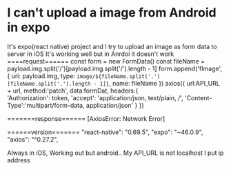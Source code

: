 
# I can't upload a image from Android in expo

It's expo(react native) project and I try to upload an image as form data to server
In iOS It's working well but in Anrdoi it doesn't work
====request======
const form = new FormData()
const fileName = payload.img.split('/')[payload.img.split('/').length - 1]
form.append('fImage', {
   uri: payload.img,
   type: `image/${fileName.split('.')[fileName.split('.').length - 1]}`,
   name: fileName
})
axios({
  url:API_URL + url,
  method:'patch',
  data:formDat,
  headers:{  
  'Authorization': token,
  'accept': 'application/json, text/plain, */*',
  'Content-Type':'multipart/form-data, application/json'
  }
 })

=======response======
  [AxiosError: Network Error]

======version=======
    "react-native": "0.69.5",
    "expo": "~46.0.9",
    "axios": "^0.27.2",

Always in iOS, Working out but android..
My API_URL is not localhost I put ip address

        